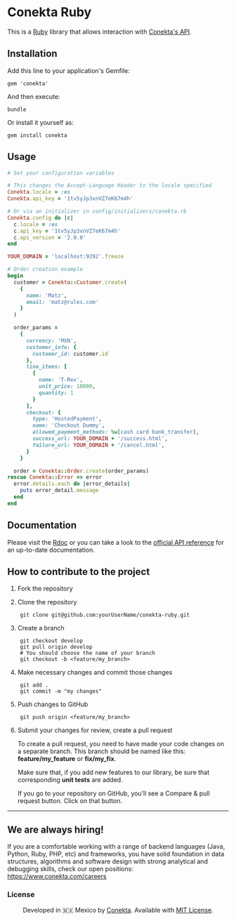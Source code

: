 # Conekta Ruby

This is a [Ruby](https://www.ruby-lang.org/) library that allows interaction with [Conekta's API](https://api.conekta.io).

## Installation

Add this line to your application's Gemfile:

    gem 'conekta'

And then execute:

    bundle

Or install it yourself as:

    gem install conekta

## Usage
```ruby
# Set your configuration variables

# This changes the Accept-Language Header to the locale specified
Conekta.locale = :es
Conekta.api_key = '1tv5yJp3xnVZ7eK67m4h'

# Or via an initializer in config/initializers/conekta.rb
Conekta.config do |c|
  c.locale = :es
  c.api_key = '1tv5yJp3xnVZ7eK67m4h'
  c.api_version = '2.0.0'
end

YOUR_DOMAIN = 'localhost:9292'.freeze

# Order creation example
begin
  customer = Conekta::Customer.create(
    {
      name: 'Matz',
      email: 'matz@rules.com'
    }
  )

  order_params =
    {
      currency: 'MXN',
      customer_info: {
        customer_id: customer.id
      },
      line_items: [
        {
          name: 'T-Rex',
          unit_price: 10000,
          quantity: 1
        }
      ],
      checkout: {
        type: 'HostedPayment',
        name: 'Checkout Dummy',
        allowed_payment_methods: %w[cash card bank_transfer],
        success_url: YOUR_DOMAIN + '/success.html',
        failure_url: YOUR_DOMAIN + '/cancel.html',
      }
    }

  order = Conekta::Order.create(order_params)
rescue Conekta::Error => error
  error.details.each do |error_details|
    puts error_detail.message
  end
end
```

## Documentation

Please visit the [Rdoc](https://www.rubydoc.info/gems/conekta/2.6.0/Conekta) or you can take a look to the [official API reference](https://developers.conekta.com/api) for an up-to-date documentation.

## How to contribute to the project

1. Fork the repository

2. Clone the repository
```
    git clone git@github.com:yourUserName/conekta-ruby.git
```
3. Create a branch
```
    git checkout develop
    git pull origin develop
    # You should choose the name of your branch
    git checkout -b <feature/my_branch>
```
4. Make necessary changes and commit those changes
```
    git add .
    git commit -m "my changes"
```
5. Push changes to GitHub
```
    git push origin <feature/my_branch>
```
6. Submit your changes for review, create a pull request

   To create a pull request, you need to have made your code changes on a separate branch. This branch should be named like this: **feature/my_feature** or **fix/my_fix**.

   Make sure that, if you add new features to our library, be sure that corresponding **unit tests** are added.

   If you go to your repository on GitHub, you’ll see a Compare & pull request button. Click on that button.

***

## We are always hiring!

If you are a comfortable working with a range of backend languages (Java, Python, Ruby, PHP, etc) and frameworks, you have solid foundation in data structures, algorithms and software design with strong analytical and debugging skills, check our open positions: https://www.conekta.com/careers

### License

<div align="center">

Developed in :mexico: Mexico by [Conekta](https://www.conekta.com). Available with [MIT License](LICENSE).

</div>
